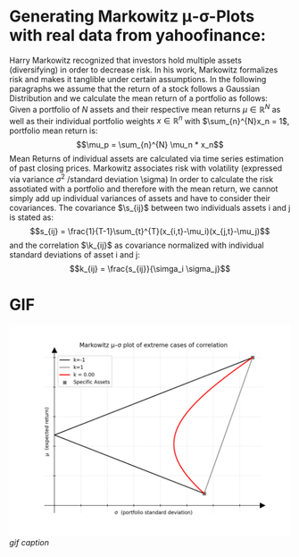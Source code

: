 # Generating Markowitz μ-σ-Plots with real data from yahoofinance:

Harry Markowitz recognized that investors hold multiple assets (diversifying) in order to decrease risk.
In his work, Markowitz formalizes risk and makes it tanglible under certain assumptions.
In the following paragraphs we assume that the return of a stock follows a Gaussian Distribution and we calculate the mean return of a portfolio as follows: 
Given a portfolio of $N$ assets and their respective mean returns $\mu \in \mathbb{R}^N$ as well as 
their individual portfolio weights $x \in \mathbb{R}^n$ with $\sum_{n}^{N}x_n = 1$, portfolio mean return is:
$$\mu_p = \sum_{n}^{N} \mu_n * x_n$$
Mean Returns of individual assets are calculated via time series estimation of past closing prices.
Markowitz associates risk with volatility (expressed via variance $\sigma^2$ /standard deviation \sigma)
In order to calculate the risk assotiated with a portfolio and therefore with the mean return, we cannot simply add up individual variances of assets and have to consider their covariances. The covariance $\s_{ij}$ between two individuals assets i and j is stated as:
$$s_{ij} = \frac{1}{T-1}\sum_{t}^{T}(x_{i,t}-\mu_i)(x_{j,t}-\mu_j)$$
and the correlation $\k_{ij}$ as covariance normalized with individual standard deviations of asset i and j:
$$k_{ij} = \frac{s_{ij}}{\simga_i \sigma_j}$$


# GIF
![](images/corr_coefficient.gif)
*gif caption*
